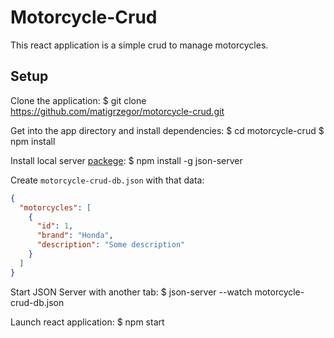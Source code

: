 # Motorcycle-Crud

This react application is a simple crud to manage motorcycles.

## Setup

Clone the application:
    $ git clone https://github.com/matigrzegor/motorcycle-crud.git

Get into the app directory and install dependencies:
    $ cd motorcycle-crud
	$ npm install

Install local server [packege](https://github.com/typicode/json-server):
	$ npm install -g json-server

Create `motorcycle-crud-db.json` with that data:
```json
{
  "motorcycles": [
    {
      "id": 1,
      "brand": "Honda",
      "description": "Some description"
    }
  ]
}
```
Start JSON Server with another tab:
	$ json-server --watch motorcycle-crud-db.json

Launch react application:
	$ npm start
